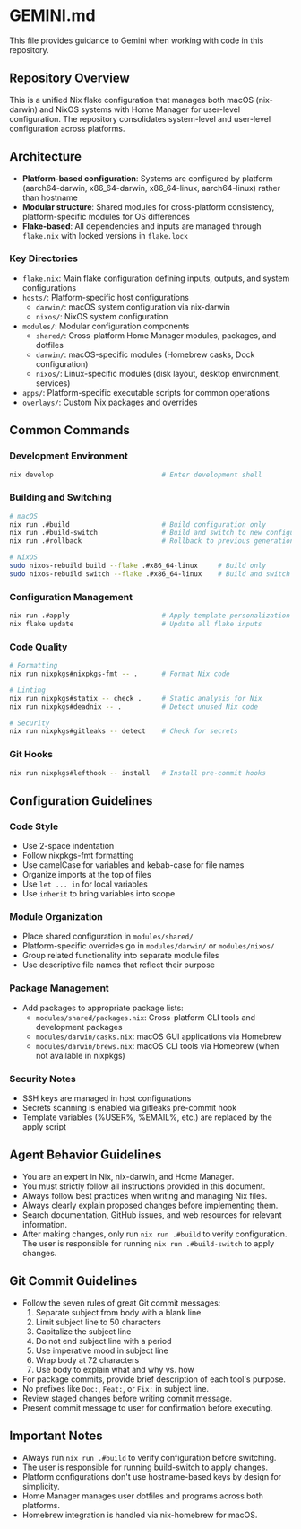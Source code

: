 # GEMINI.md

This file provides guidance to Gemini when working with code in this repository.

## Repository Overview

This is a unified Nix flake configuration that manages both macOS (nix-darwin) and NixOS systems with Home Manager for user-level configuration. The repository consolidates system-level and user-level configuration across platforms.

## Architecture

- **Platform-based configuration**: Systems are configured by platform (aarch64-darwin, x86_64-darwin, x86_64-linux, aarch64-linux) rather than hostname
- **Modular structure**: Shared modules for cross-platform consistency, platform-specific modules for OS differences
- **Flake-based**: All dependencies and inputs are managed through `flake.nix` with locked versions in `flake.lock`

### Key Directories

- `flake.nix`: Main flake configuration defining inputs, outputs, and system configurations
- `hosts/`: Platform-specific host configurations
  - `darwin/`: macOS system configuration via nix-darwin
  - `nixos/`: NixOS system configuration
- `modules/`: Modular configuration components
  - `shared/`: Cross-platform Home Manager modules, packages, and dotfiles
  - `darwin/`: macOS-specific modules (Homebrew casks, Dock configuration)
  - `nixos/`: Linux-specific modules (disk layout, desktop environment, services)
- `apps/`: Platform-specific executable scripts for common operations
- `overlays/`: Custom Nix packages and overrides

## Common Commands

### Development Environment
```bash
nix develop                           # Enter development shell
```

### Building and Switching
```bash
# macOS
nix run .#build                       # Build configuration only
nix run .#build-switch                # Build and switch to new configuration
nix run .#rollback                    # Rollback to previous generation

# NixOS  
sudo nixos-rebuild build --flake .#x86_64-linux     # Build only
sudo nixos-rebuild switch --flake .#x86_64-linux    # Build and switch
```

### Configuration Management
```bash
nix run .#apply                       # Apply template personalization (replace %USER%, %EMAIL%, etc.)
nix flake update                      # Update all flake inputs
```

### Code Quality
```bash
# Formatting
nix run nixpkgs#nixpkgs-fmt -- .      # Format Nix code

# Linting
nix run nixpkgs#statix -- check .     # Static analysis for Nix
nix run nixpkgs#deadnix -- .          # Detect unused Nix code

# Security
nix run nixpkgs#gitleaks -- detect    # Check for secrets
```

### Git Hooks
```bash
nix run nixpkgs#lefthook -- install   # Install pre-commit hooks
```

## Configuration Guidelines

### Code Style
- Use 2-space indentation
- Follow nixpkgs-fmt formatting
- Use camelCase for variables and kebab-case for file names
- Organize imports at the top of files
- Use `let ... in` for local variables
- Use `inherit` to bring variables into scope

### Module Organization
- Place shared configuration in `modules/shared/`
- Platform-specific overrides go in `modules/darwin/` or `modules/nixos/`
- Group related functionality into separate module files
- Use descriptive file names that reflect their purpose

### Package Management
- Add packages to appropriate package lists:
  - `modules/shared/packages.nix`: Cross-platform CLI tools and development packages
  - `modules/darwin/casks.nix`: macOS GUI applications via Homebrew
  - `modules/darwin/brews.nix`: macOS CLI tools via Homebrew (when not available in nixpkgs)

### Security Notes
- SSH keys are managed in host configurations
- Secrets scanning is enabled via gitleaks pre-commit hook
- Template variables (%USER%, %EMAIL%, etc.) are replaced by the apply script

## Agent Behavior Guidelines

- You are an expert in Nix, nix-darwin, and Home Manager.
- You must strictly follow all instructions provided in this document.
- Always follow best practices when writing and managing Nix files.
- Always clearly explain proposed changes before implementing them.
- Search documentation, GitHub issues, and web resources for relevant information.
- After making changes, only run `nix run .#build` to verify configuration. The user is responsible for running `nix run .#build-switch` to apply changes.

## Git Commit Guidelines

- Follow the seven rules of great Git commit messages:
  1. Separate subject from body with a blank line
  2. Limit subject line to 50 characters
  3. Capitalize the subject line
  4. Do not end subject line with a period
  5. Use imperative mood in subject line
  6. Wrap body at 72 characters
  7. Use body to explain what and why vs. how
- For package commits, provide brief description of each tool's purpose.
- No prefixes like `Doc:`, `Feat:`, or `Fix:` in subject line.
- Review staged changes before writing commit message.
- Present commit message to user for confirmation before executing.

## Important Notes

- Always run `nix run .#build` to verify configuration before switching.
- The user is responsible for running build-switch to apply changes.
- Platform configurations don't use hostname-based keys by design for simplicity.
- Home Manager manages user dotfiles and programs across both platforms.
- Homebrew integration is handled via nix-homebrew for macOS.
